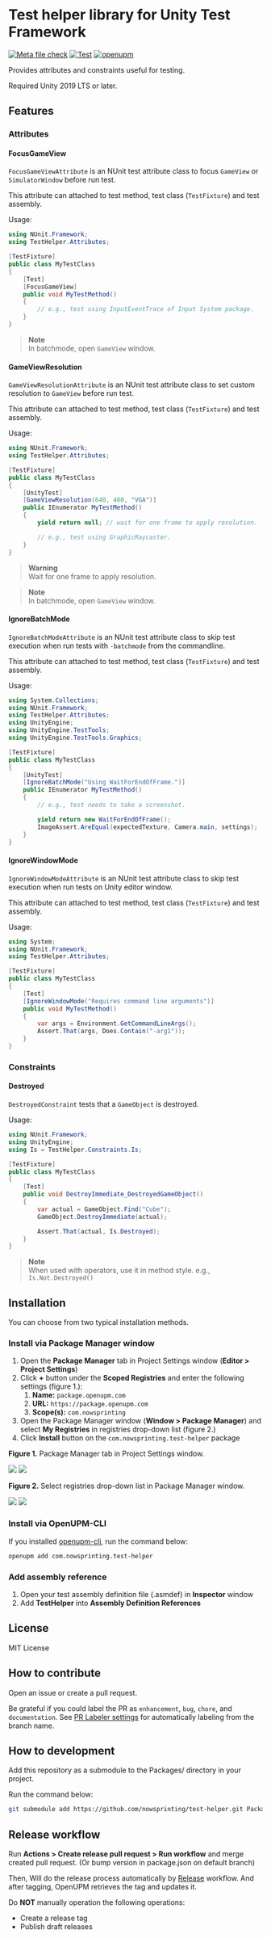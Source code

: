 # Test helper library for Unity Test Framework

[![Meta file check](https://github.com/nowsprinting/test-helper/actions/workflows/metacheck.yml/badge.svg)](https://github.com/nowsprinting/test-helper/actions/workflows/metacheck.yml)
[![Test](https://github.com/nowsprinting/test-helper/actions/workflows/test.yml/badge.svg)](https://github.com/nowsprinting/test-helper/actions/workflows/test.yml)
[![openupm](https://img.shields.io/npm/v/com.nowsprinting.test-helper?label=openupm&registry_uri=https://package.openupm.com)](https://openupm.com/packages/com.nowsprinting.test-helper/)

Provides attributes and constraints useful for testing.

Required Unity 2019 LTS or later.



## Features

### Attributes

#### FocusGameView

`FocusGameViewAttribute` is an NUnit test attribute class to focus `GameView` or `SimulatorWindow` before run test.

This attribute can attached to test method, test class (`TestFixture`) and test assembly.

Usage:

```csharp
using NUnit.Framework;
using TestHelper.Attributes;

[TestFixture]
public class MyTestClass
{
    [Test]
    [FocusGameView]
    public void MyTestMethod()
    {
        // e.g., test using InputEventTrace of Input System package.
    }
}
```

> **Note**  
> In batchmode, open `GameView` window.

#### GameViewResolution

`GameViewResolutionAttribute` is an NUnit test attribute class to set custom resolution to `GameView` before run test.

This attribute can attached to test method, test class (`TestFixture`) and test assembly.

Usage:

```csharp
using NUnit.Framework;
using TestHelper.Attributes;

[TestFixture]
public class MyTestClass
{
    [UnityTest]
    [GameViewResolution(640, 480, "VGA")]
    public IEnumerator MyTestMethod()
    {
        yield return null; // wait for one frame to apply resolution.

        // e.g., test using GraphicRaycaster.
    }
}
```

> **Warning**  
> Wait for one frame to apply resolution.

> **Note**  
> In batchmode, open `GameView` window.

#### IgnoreBatchMode

`IgnoreBatchModeAttribute` is an NUnit test attribute class to skip test execution when run tests with `-batchmode` from the commandline.

This attribute can attached to test method, test class (`TestFixture`) and test assembly.

Usage:

```csharp
using System.Collections;
using NUnit.Framework;
using TestHelper.Attributes;
using UnityEngine;
using UnityEngine.TestTools;
using UnityEngine.TestTools.Graphics;

[TestFixture]
public class MyTestClass
{
    [UnityTest]
    [IgnoreBatchMode("Using WaitForEndOfFrame.")]
    public IEnumerator MyTestMethod()
    {
        // e.g., test needs to take a screenshot.

        yield return new WaitForEndOfFrame();
        ImageAssert.AreEqual(expectedTexture, Camera.main, settings);
    }
}
```

#### IgnoreWindowMode

`IgnoreWindowModeAttribute` is an NUnit test attribute class to skip test execution when run tests on Unity editor window.

This attribute can attached to test method, test class (`TestFixture`) and test assembly.

Usage:

```csharp
using System;
using NUnit.Framework;
using TestHelper.Attributes;

[TestFixture]
public class MyTestClass
{
    [Test]
    [IgnoreWindowMode("Requires command line arguments")]
    public void MyTestMethod()
    {
        var args = Environment.GetCommandLineArgs();
        Assert.That(args, Does.Contain("-arg1"));
    }
}
```


### Constraints

#### Destroyed

`DestroyedConstraint` tests that a `GameObject` is destroyed.

Usage:

```csharp
using NUnit.Framework;
using UnityEngine;
using Is = TestHelper.Constraints.Is;

[TestFixture]
public class MyTestClass
{
    [Test]
    public void DestroyImmediate_DestroyedGameObject()
    {
        var actual = GameObject.Find("Cube");
        GameObject.DestroyImmediate(actual);

        Assert.That(actual, Is.Destroyed);
    }
}
```

> **Note**  
> When used with operators, use it in method style. e.g., `Is.Not.Destroyed()`



## Installation

You can choose from two typical installation methods.

### Install via Package Manager window

1. Open the **Package Manager** tab in Project Settings window (**Editor > Project Settings**)
2. Click **+** button under the **Scoped Registries** and enter the following settings (figure 1.):
    1. **Name:** `package.openupm.com`
    2. **URL:** `https://package.openupm.com`
    3. **Scope(s):** `com.nowsprinting`
3. Open the Package Manager window (**Window > Package Manager**) and select **My Registries** in registries drop-down list (figure 2.)
4. Click **Install** button on the `com.nowsprinting.test-helper` package

**Figure 1.** Package Manager tab in Project Settings window.

![](Documentation~/ProjectSettings_Dark.png#gh-dark-mode-only)
![](Documentation~/ProjectSettings_Light.png#gh-light-mode-only)

**Figure 2.** Select registries drop-down list in Package Manager window.

![](Documentation~/PackageManager_Dark.png/#gh-dark-mode-only)
![](Documentation~/PackageManager_Light.png/#gh-light-mode-only)


### Install via OpenUPM-CLI

If you installed [openupm-cli](https://github.com/openupm/openupm-cli), run the command below:

```bash
openupm add com.nowsprinting.test-helper
```


### Add assembly reference

1. Open your test assembly definition file (.asmdef) in **Inspector** window
2. Add **TestHelper** into **Assembly Definition References**



## License

MIT License


## How to contribute

Open an issue or create a pull request.

Be grateful if you could label the PR as `enhancement`, `bug`, `chore`, and `documentation`.
See [PR Labeler settings](.github/pr-labeler.yml) for automatically labeling from the branch name.


## How to development

Add this repository as a submodule to the Packages/ directory in your project.

Run the command below:

```bash
git submodule add https://github.com/nowsprinting/test-helper.git Packages/com.nowsprinting.test-helper
```



## Release workflow

Run **Actions > Create release pull request > Run workflow** and merge created pull request.
(Or bump version in package.json on default branch)

Then, Will do the release process automatically by [Release](.github/workflows/release.yml) workflow.
And after tagging, OpenUPM retrieves the tag and updates it.

Do **NOT** manually operation the following operations:

- Create a release tag
- Publish draft releases
